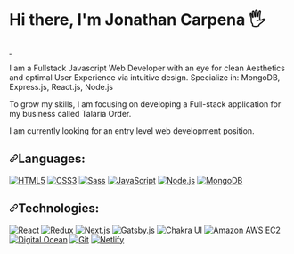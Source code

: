 <h1 align="start">Hi there, I'm Jonathan Carpena 🖐</h1>

<!-- CONTACTS -->
<p dir="auto"> 
<!-- LINKEDIN -->

<a href="https://www.linkedin.com/in/jonathan-carpena-582873196/" rel="nofollow">
  <img 
       src="https://img.shields.io/badge/jonathan carpena-0077B5?style=for-the-badge&logo=linkedin&logoColor=white" 
       alt="" 
       data-canonical-src="https://img.shields.io/badge/@jonathancarpena-0077B5?style=for-the-badge&logo=linkedin&logoColor=white" 
       style="max-width: 100%;">
  </a>

<!-- PERSONAL SITE -->
<a href="https:/jonathancarpena.me" rel="nofollow">
  <img 
       src="https://img.shields.io/badge/personal site-5020DF?style=for-the-badge&logo=About.me&logoColor=white" 
       alt="" 
       data-canonical-src="https://img.shields.io/badge/jonathancarpena.me-5020DF?style=for-the-badge&logo=About.me&logoColor=white" 
       style="max-width: 100%;">
  </a>
</p>



<!-- MINI BIO -->
<p dir="auto">I am a Fullstack Javascript Web Developer with an eye for clean Aesthetics and optimal User Experience via intuitive design. Specialize in: MongoDB, Express.js, React.js, Node.js</p>

<p dir="auto">To grow my skills, I am focusing on developing a Full-stack application for my business called Talaria Order.</p>

<p dir="auto">I am currently looking for an entry level web development position.</p>


<!-- LANGUAGES -->
<h2 dir="auto"><a id="user-content-languages" class="anchor" aria-hidden="true" href="#languages"><svg class="octicon octicon-link" viewBox="0 0 16 16" version="1.1" width="16" height="16" aria-hidden="true"><path fill-rule="evenodd" d="M7.775 3.275a.75.75 0 001.06 1.06l1.25-1.25a2 2 0 112.83 2.83l-2.5 2.5a2 2 0 01-2.83 0 .75.75 0 00-1.06 1.06 3.5 3.5 0 004.95 0l2.5-2.5a3.5 3.5 0 00-4.95-4.95l-1.25 1.25zm-4.69 9.64a2 2 0 010-2.83l2.5-2.5a2 2 0 012.83 0 .75.75 0 001.06-1.06 3.5 3.5 0 00-4.95 0l-2.5 2.5a3.5 3.5 0 004.95 4.95l1.25-1.25a.75.75 0 00-1.06-1.06l-1.25 1.25a2 2 0 01-2.83 0z"></path></svg></a>Languages:</h2>

<p dir="auto"><a target="_blank" rel="noopener noreferrer nofollow" href="https://camo.githubusercontent.com/9a7c8c4ee62739436a191706be9f786a813dc377ce778522da198cb94874dc22/68747470733a2f2f696d672e736869656c64732e696f2f62616467652f2d48544d4c352d2532334534344432373f7374796c653d666c61742d737175617265266c6f676f3d68746d6c35266c6f676f436f6c6f723d666666666666"><img src="https://camo.githubusercontent.com/9a7c8c4ee62739436a191706be9f786a813dc377ce778522da198cb94874dc22/68747470733a2f2f696d672e736869656c64732e696f2f62616467652f2d48544d4c352d2532334534344432373f7374796c653d666c61742d737175617265266c6f676f3d68746d6c35266c6f676f436f6c6f723d666666666666" alt="HTML5" data-canonical-src="https://img.shields.io/badge/-HTML5-%23E44D27?style=flat-square&amp;logo=html5&amp;logoColor=ffffff" style="max-width: 100%;"></a>
<a target="_blank" rel="noopener noreferrer nofollow" href="https://camo.githubusercontent.com/19d98ab99fe0a1a5c00ef27920be3ada8548f2476877db0598960ac2a5f8788d/68747470733a2f2f696d672e736869656c64732e696f2f62616467652f2d435353332d2532333135373242363f7374796c653d666c61742d737175617265266c6f676f3d63737333"><img src="https://camo.githubusercontent.com/19d98ab99fe0a1a5c00ef27920be3ada8548f2476877db0598960ac2a5f8788d/68747470733a2f2f696d672e736869656c64732e696f2f62616467652f2d435353332d2532333135373242363f7374796c653d666c61742d737175617265266c6f676f3d63737333" alt="CSS3" data-canonical-src="https://img.shields.io/badge/-CSS3-%231572B6?style=flat-square&amp;logo=css3" style="max-width: 100%;"></a>
<a target="_blank" rel="noopener noreferrer nofollow" href="https://camo.githubusercontent.com/c733735b3d10e64e1efd1eeeb5bc66af1af5d8628caa1ee64939d97d91d73ed7/68747470733a2f2f696d672e736869656c64732e696f2f62616467652f2d536173732d2532334343363639393f7374796c653d666c61742d737175617265266c6f676f3d73617373266c6f676f436f6c6f723d666666666666"><img src="https://camo.githubusercontent.com/c733735b3d10e64e1efd1eeeb5bc66af1af5d8628caa1ee64939d97d91d73ed7/68747470733a2f2f696d672e736869656c64732e696f2f62616467652f2d536173732d2532334343363639393f7374796c653d666c61742d737175617265266c6f676f3d73617373266c6f676f436f6c6f723d666666666666" alt="Sass" data-canonical-src="https://img.shields.io/badge/-Sass-%23CC6699?style=flat-square&amp;logo=sass&amp;logoColor=ffffff" style="max-width: 100%;"></a>
<a target="_blank" rel="noopener noreferrer nofollow" href="https://camo.githubusercontent.com/a1309b252e82434062012a8073fa9fc1416a96289b7ca11555577b9fbe1cf03e/68747470733a2f2f696d672e736869656c64732e696f2f62616467652f2d4a6176615363726970742d2532334637444631433f7374796c653d666c61742d737175617265266c6f676f3d6a617661736372697074266c6f676f436f6c6f723d303030303030266c6162656c436f6c6f723d25323346374446314326636f6c6f723d253233464643453541"><img src="https://camo.githubusercontent.com/a1309b252e82434062012a8073fa9fc1416a96289b7ca11555577b9fbe1cf03e/68747470733a2f2f696d672e736869656c64732e696f2f62616467652f2d4a6176615363726970742d2532334637444631433f7374796c653d666c61742d737175617265266c6f676f3d6a617661736372697074266c6f676f436f6c6f723d303030303030266c6162656c436f6c6f723d25323346374446314326636f6c6f723d253233464643453541" alt="JavaScript" data-canonical-src="https://img.shields.io/badge/-JavaScript-%23F7DF1C?style=flat-square&amp;logo=javascript&amp;logoColor=000000&amp;labelColor=%23F7DF1C&amp;color=%23FFCE5A" style="max-width: 100%;"></a>
<a target="_blank" rel="noopener noreferrer nofollow" href="https://camo.githubusercontent.com/d972857a94c6c59fd2891e351efbec3701fb979e913f464cee8f8f8606aaa949/68747470733a2f2f696d672e736869656c64732e696f2f62616467652f2d4e6f64656a732d2532333333393933333f7374796c653d666c61742d737175617265266c6f676f3d6e6f64652d646f742d6a73266c6f676f436f6c6f723d666666666666"><img src="https://camo.githubusercontent.com/d972857a94c6c59fd2891e351efbec3701fb979e913f464cee8f8f8606aaa949/68747470733a2f2f696d672e736869656c64732e696f2f62616467652f2d4e6f64656a732d2532333333393933333f7374796c653d666c61742d737175617265266c6f676f3d6e6f64652d646f742d6a73266c6f676f436f6c6f723d666666666666" alt="Node.js" data-canonical-src="https://img.shields.io/badge/-Nodejs-%23339933?style=flat-square&amp;logo=node-dot-js&amp;logoColor=ffffff" style="max-width: 100%;"></a>
<a target="_blank" rel="noopener noreferrer nofollow" href="https://camo.githubusercontent.com/83b9ded7c6e46d27f0a57aac66e6b0150ed2cfe4000ea9656ea0a9bb1289816e/68747470733a2f2f696d672e736869656c64732e696f2f62616467652f2d4d6f6e676f44422d2532333437413234383f7374796c653d666c61742d737175617265266c6f676f3d6d6f6e676f6462266c6f676f436f6c6f723d666666666666"><img src="https://camo.githubusercontent.com/83b9ded7c6e46d27f0a57aac66e6b0150ed2cfe4000ea9656ea0a9bb1289816e/68747470733a2f2f696d672e736869656c64732e696f2f62616467652f2d4d6f6e676f44422d2532333437413234383f7374796c653d666c61742d737175617265266c6f676f3d6d6f6e676f6462266c6f676f436f6c6f723d666666666666" alt="MongoDB" data-canonical-src="https://img.shields.io/badge/-MongoDB-%2347A248?style=flat-square&amp;logo=mongodb&amp;logoColor=ffffff" style="max-width: 100%;"></a></p>

<!-- TECHNOLOGIES -->
<h2 dir="auto"><a id="user-content-technologies" class="anchor" aria-hidden="true" href="#technologies"><svg class="octicon octicon-link" viewBox="0 0 16 16" version="1.1" width="16" height="16" aria-hidden="true"><path fill-rule="evenodd" d="M7.775 3.275a.75.75 0 001.06 1.06l1.25-1.25a2 2 0 112.83 2.83l-2.5 2.5a2 2 0 01-2.83 0 .75.75 0 00-1.06 1.06 3.5 3.5 0 004.95 0l2.5-2.5a3.5 3.5 0 00-4.95-4.95l-1.25 1.25zm-4.69 9.64a2 2 0 010-2.83l2.5-2.5a2 2 0 012.83 0 .75.75 0 001.06-1.06 3.5 3.5 0 00-4.95 0l-2.5 2.5a3.5 3.5 0 004.95 4.95l1.25-1.25a.75.75 0 00-1.06-1.06l-1.25 1.25a2 2 0 01-2.83 0z"></path></svg></a>Technologies:</h2>
<p dir="auto"><a target="_blank" rel="noopener noreferrer nofollow" href="https://camo.githubusercontent.com/b1a5150a76b2458c76cfbf34ea31bff7f9aa6e07a6f341459a5376b1de66c1bd/68747470733a2f2f696d672e736869656c64732e696f2f62616467652f2d52656163742d2532333135373242363f7374796c653d666c61742d737175617265266c6f676f3d7265616374266c6f676f436f6c6f723d666666666666"><img src="https://camo.githubusercontent.com/b1a5150a76b2458c76cfbf34ea31bff7f9aa6e07a6f341459a5376b1de66c1bd/68747470733a2f2f696d672e736869656c64732e696f2f62616467652f2d52656163742d2532333135373242363f7374796c653d666c61742d737175617265266c6f676f3d7265616374266c6f676f436f6c6f723d666666666666" alt="React" data-canonical-src="https://img.shields.io/badge/-React-%231572B6?style=flat-square&amp;logo=react&amp;logoColor=ffffff" style="max-width: 100%;"></a>
<a target="_blank" rel="noopener noreferrer nofollow" href="https://camo.githubusercontent.com/89914ca30c1718cea67c40939aefc98a54b6e7397ca588f8292ebc5a8f5eede7/68747470733a2f2f696d672e736869656c64732e696f2f62616467652f2d52656475782d2532333736344142433f7374796c653d666c61742d737175617265266c6f676f3d7265647578266c6f676f436f6c6f723d666666666666"><img src="https://camo.githubusercontent.com/89914ca30c1718cea67c40939aefc98a54b6e7397ca588f8292ebc5a8f5eede7/68747470733a2f2f696d672e736869656c64732e696f2f62616467652f2d52656475782d2532333736344142433f7374796c653d666c61742d737175617265266c6f676f3d7265647578266c6f676f436f6c6f723d666666666666" alt="Redux" data-canonical-src="https://img.shields.io/badge/-Redux-%23764ABC?style=flat-square&amp;logo=redux&amp;logoColor=ffffff" style="max-width: 100%;"></a>
<a target="_blank" rel="noopener noreferrer nofollow" href="https://camo.githubusercontent.com/78ca04ea084dc864907fc98635cccd5eb1bc567eafc9793cedde57d7018e028f/68747470733a2f2f696d672e736869656c64732e696f2f62616467652f2d4e6578742e6a732d2532333030303030303f7374796c653d666c61742d737175617265266c6f676f3d6e6578742d646f742d6a73266c6f676f436f6c6f723d666666666666"><img src="https://camo.githubusercontent.com/78ca04ea084dc864907fc98635cccd5eb1bc567eafc9793cedde57d7018e028f/68747470733a2f2f696d672e736869656c64732e696f2f62616467652f2d4e6578742e6a732d2532333030303030303f7374796c653d666c61742d737175617265266c6f676f3d6e6578742d646f742d6a73266c6f676f436f6c6f723d666666666666" alt="Next.js" data-canonical-src="https://img.shields.io/badge/-Next.js-%23000000?style=flat-square&amp;logo=next-dot-js&amp;logoColor=ffffff" style="max-width: 100%;"></a>
<a target="_blank" rel="noopener noreferrer nofollow" href="https://camo.githubusercontent.com/838224161f3fa36d87ce38fcd15f7e0c0ad4c12e6adef31edb110024c249282b/68747470733a2f2f696d672e736869656c64732e696f2f62616467652f2d4761747362792e6a732d2532333636333339393f7374796c653d666c61742d737175617265266c6f676f3d676174736279266c6f676f436f6c6f723d666666666666"><img src="https://camo.githubusercontent.com/838224161f3fa36d87ce38fcd15f7e0c0ad4c12e6adef31edb110024c249282b/68747470733a2f2f696d672e736869656c64732e696f2f62616467652f2d4761747362792e6a732d2532333636333339393f7374796c653d666c61742d737175617265266c6f676f3d676174736279266c6f676f436f6c6f723d666666666666" alt="Gatsby.js" data-canonical-src="https://img.shields.io/badge/-Gatsby.js-%23663399?style=flat-square&amp;logo=gatsby&amp;logoColor=ffffff" style="max-width: 100%;"></a>
<a target="_blank" rel="noopener noreferrer nofollow" href="https://camo.githubusercontent.com/d5dea63e673a64c0bf4ecd036563c682e7a5774f55400a63b5b355eba4baa0c6/68747470733a2f2f696d672e736869656c64732e696f2f62616467652f2d4368616b726125323055492d2532333331393739353f7374796c653d666c61742d737175617265266c6f676f3d6368616b72612d7569266c6f676f436f6c6f723d666666666666"><img src="https://camo.githubusercontent.com/d5dea63e673a64c0bf4ecd036563c682e7a5774f55400a63b5b355eba4baa0c6/68747470733a2f2f696d672e736869656c64732e696f2f62616467652f2d4368616b726125323055492d2532333331393739353f7374796c653d666c61742d737175617265266c6f676f3d6368616b72612d7569266c6f676f436f6c6f723d666666666666" alt="Chakra UI" data-canonical-src="https://img.shields.io/badge/-Chakra%20UI-%23319795?style=flat-square&amp;logo=chakra-ui&amp;logoColor=ffffff" style="max-width: 100%;"></a>
<a target="_blank" rel="noopener noreferrer nofollow" href="https://camo.githubusercontent.com/8c934ec8e8658e9d713c2df575b5ca84507231e700c77345f89d428b0aac5433/68747470733a2f2f696d672e736869656c64732e696f2f62616467652f2d416d617a6f6e2532304157532532304543322d2532333233324633453f7374796c653d666c61742d737175617265266c6f676f3d616d617a6f6e2d617773266c6f676f436f6c6f723d666666666666"><img src="https://camo.githubusercontent.com/8c934ec8e8658e9d713c2df575b5ca84507231e700c77345f89d428b0aac5433/68747470733a2f2f696d672e736869656c64732e696f2f62616467652f2d416d617a6f6e2532304157532532304543322d2532333233324633453f7374796c653d666c61742d737175617265266c6f676f3d616d617a6f6e2d617773266c6f676f436f6c6f723d666666666666" alt="Amazon AWS EC2" data-canonical-src="https://img.shields.io/badge/-Amazon%20AWS%20EC2-%23232F3E?style=flat-square&amp;logo=amazon-aws&amp;logoColor=ffffff" style="max-width: 100%;"></a>
<a target="_blank" rel="noopener noreferrer nofollow" href="https://camo.githubusercontent.com/cfc3d11b4cf2f457e044c2acccb84ae2a461c1b77e67365cdfce51f02ca09217/68747470733a2f2f696d672e736869656c64732e696f2f62616467652f2d4469676974616c2532304f6365616e2d2532333030383046463f7374796c653d666c61742d737175617265266c6f676f3d6469676974616c6f6365616e266c6f676f436f6c6f723d666666666666"><img src="https://camo.githubusercontent.com/cfc3d11b4cf2f457e044c2acccb84ae2a461c1b77e67365cdfce51f02ca09217/68747470733a2f2f696d672e736869656c64732e696f2f62616467652f2d4469676974616c2532304f6365616e2d2532333030383046463f7374796c653d666c61742d737175617265266c6f676f3d6469676974616c6f6365616e266c6f676f436f6c6f723d666666666666" alt="Digital Ocean" data-canonical-src="https://img.shields.io/badge/-Digital%20Ocean-%230080FF?style=flat-square&amp;logo=digitalocean&amp;logoColor=ffffff" style="max-width: 100%;"></a>
<a target="_blank" rel="noopener noreferrer nofollow" href="https://camo.githubusercontent.com/1385239a5b43ec83526d16b8f1ef1a2757f52f908a5d14eb1973d621e770614d/68747470733a2f2f696d672e736869656c64732e696f2f62616467652f2d4769742d2532334630353033323f7374796c653d666c61742d737175617265266c6f676f3d676974266c6f676f436f6c6f723d666666666666"><img src="https://camo.githubusercontent.com/1385239a5b43ec83526d16b8f1ef1a2757f52f908a5d14eb1973d621e770614d/68747470733a2f2f696d672e736869656c64732e696f2f62616467652f2d4769742d2532334630353033323f7374796c653d666c61742d737175617265266c6f676f3d676974266c6f676f436f6c6f723d666666666666" alt="Git" data-canonical-src="https://img.shields.io/badge/-Git-%23F05032?style=flat-square&amp;logo=git&amp;logoColor=ffffff" style="max-width: 100%;"></a>
<a target="_blank" rel="noopener noreferrer nofollow" href="https://camo.githubusercontent.com/ee1f8efa669af5258733fc36705130a56fd7d8afc36f4aee553dd96aca4bac0a/68747470733a2f2f696d672e736869656c64732e696f2f62616467652f2d4e65746c6966792d2532333030433742373f7374796c653d666c61742d737175617265266c6f676f3d6e65746c696679266c6f676f436f6c6f723d666666666666"><img src="https://camo.githubusercontent.com/ee1f8efa669af5258733fc36705130a56fd7d8afc36f4aee553dd96aca4bac0a/68747470733a2f2f696d672e736869656c64732e696f2f62616467652f2d4e65746c6966792d2532333030433742373f7374796c653d666c61742d737175617265266c6f676f3d6e65746c696679266c6f676f436f6c6f723d666666666666" alt="Netlify" data-canonical-src="https://img.shields.io/badge/-Netlify-%2300C7B7?style=flat-square&amp;logo=netlify&amp;logoColor=ffffff" style="max-width: 100%;"></a></p>
